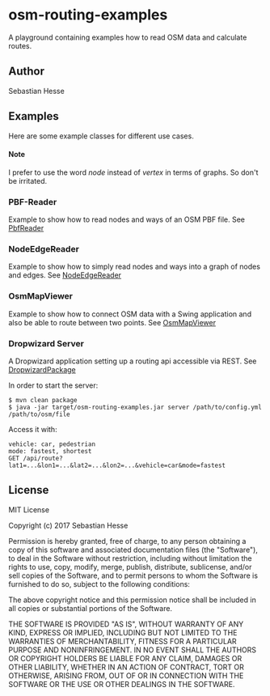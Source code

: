 # osm-routing-examples
A playground containing examples how to read OSM data and calculate routes. 

## Author
Sebastian Hesse

## Examples
Here are some example classes for different use cases.

#### Note
I prefer to use the word _node_ instead of _vertex_ in terms of graphs. So don't be irritated.

### PBF-Reader
Example to show how to read nodes and ways of an OSM PBF file.
See [PbfReader](/src/main/java/de/sebastianhesse/pbf/reader/PbfReader.java)

### NodeEdgeReader
Example to show how to simply read nodes and ways into a graph of nodes and edges.
See [NodeEdgeReader](/src/main/java/de/sebastianhesse/pbf/reader/SimpleNodeEdgeReader.java)

### OsmMapViewer
Example to show how to connect OSM data with a Swing application and also be able to route between two points.
See [OsmMapViewer](/src/main/java/de/sebastianhesse/pbf/viewer/OsmMapViewer.java)

### Dropwizard Server
A Dropwizard application setting up a routing api accessible via REST.
See [DropwizardPackage](/src/main/java/de/sebastianhesse/pbf/dropwizard)

In order to start the server:
```
$ mvn clean package
$ java -jar target/osm-routing-examples.jar server /path/to/config.yml /path/to/osm/file
```

Access it with:
```
vehicle: car, pedestrian
mode: fastest, shortest 
GET /api/route?lat1=...&lon1=...&lat2=...&lon2=...&vehicle=car&mode=fastest
```
## License
MIT License

Copyright (c) 2017 Sebastian Hesse

Permission is hereby granted, free of charge, to any person obtaining a copy
of this software and associated documentation files (the "Software"), to deal
in the Software without restriction, including without limitation the rights
to use, copy, modify, merge, publish, distribute, sublicense, and/or sell
copies of the Software, and to permit persons to whom the Software is
furnished to do so, subject to the following conditions:

The above copyright notice and this permission notice shall be included in all
copies or substantial portions of the Software.

THE SOFTWARE IS PROVIDED "AS IS", WITHOUT WARRANTY OF ANY KIND, EXPRESS OR
IMPLIED, INCLUDING BUT NOT LIMITED TO THE WARRANTIES OF MERCHANTABILITY,
FITNESS FOR A PARTICULAR PURPOSE AND NONINFRINGEMENT. IN NO EVENT SHALL THE
AUTHORS OR COPYRIGHT HOLDERS BE LIABLE FOR ANY CLAIM, DAMAGES OR OTHER
LIABILITY, WHETHER IN AN ACTION OF CONTRACT, TORT OR OTHERWISE, ARISING FROM,
OUT OF OR IN CONNECTION WITH THE SOFTWARE OR THE USE OR OTHER DEALINGS IN THE
SOFTWARE.
